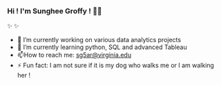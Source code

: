 ### Hi ! I'm Sunghee Groffy ! 👋😄



✨                                                           ✨
- 🔭 I’m currently working on various data analytics projects
- 🌱 I’m currently learning python, SQL and advanced Tableau
- 📫How to reach me: sg5ar@virginia.edu
- ⚡ Fun fact: I am not sure if it is my dog who walks me or I am walking her !


